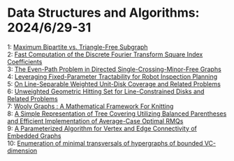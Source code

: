 # Data Structures and Algorithms: 2024/6/29-31  
1: [Maximum Bipartite vs. Triangle-Free Subgraph](https://doi.org/10.48550/arXiv.2406.20069)  
2: [Fast Computation of the Discrete Fourier Transform Square Index  Coefficients](https://doi.org/10.48550/arXiv.2407.00182)  
3: [The Even-Path Problem in Directed Single-Crossing-Minor-Free Graphs](https://doi.org/10.48550/arXiv.2407.00237)  
4: [Leveraging Fixed-Parameter Tractability for Robot Inspection Planning](https://doi.org/10.48550/arXiv.2407.00251)  
5: [On Line-Separable Weighted Unit-Disk Coverage and Related Problems](https://doi.org/10.48550/arXiv.2407.00329)  
6: [Unweighted Geometric Hitting Set for Line-Constrained Disks and Related  Problems](https://doi.org/10.48550/arXiv.2407.00331)  
7: [Wooly Graphs : A Mathematical Framework For Knitting](https://doi.org/10.48550/arXiv.2407.00511)  
8: [A Simple Representation of Tree Covering Utilizing Balanced Parentheses  and Efficient Implementation of Average-Case Optimal RMQs](https://doi.org/10.48550/arXiv.2407.00573)  
9: [A Parameterized Algorithm for Vertex and Edge Connectivity of Embedded  Graphs](https://doi.org/10.48550/arXiv.2407.00586)  
10: [Enumeration of minimal transversals of hypergraphs of bounded  VC-dimension](https://doi.org/10.48550/arXiv.2407.00694)  